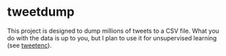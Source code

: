 # tweetdump

This project is designed to dump millions of tweets to a CSV file. What you do with the data is up to you, but I plan to use it for unsupervised learning (see [tweetenc](https://github.com/unixpickle/tweetenc)).

